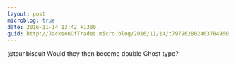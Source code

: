 ```yaml
---
layout: post
microblog: true
date: 2016-11-14 13:42 +1300
guid: http://JacksonOfTrades.micro.blog/2016/11/14/t797962802463784960.html
---
```

@tsunbiscuit Would they then become double Ghost type?
